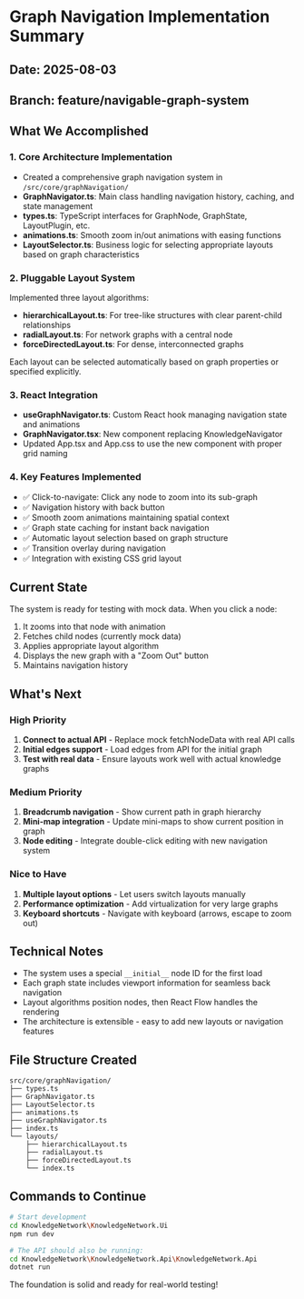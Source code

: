 # Graph Navigation Implementation Summary

## Date: 2025-08-03
## Branch: feature/navigable-graph-system

## What We Accomplished

### 1. Core Architecture Implementation
- Created a comprehensive graph navigation system in `/src/core/graphNavigation/`
- **GraphNavigator.ts**: Main class handling navigation history, caching, and state management
- **types.ts**: TypeScript interfaces for GraphNode, GraphState, LayoutPlugin, etc.
- **animations.ts**: Smooth zoom in/out animations with easing functions
- **LayoutSelector.ts**: Business logic for selecting appropriate layouts based on graph characteristics

### 2. Pluggable Layout System
Implemented three layout algorithms:
- **hierarchicalLayout.ts**: For tree-like structures with clear parent-child relationships
- **radialLayout.ts**: For network graphs with a central node
- **forceDirectedLayout.ts**: For dense, interconnected graphs

Each layout can be selected automatically based on graph properties or specified explicitly.

### 3. React Integration
- **useGraphNavigator.ts**: Custom React hook managing navigation state and animations
- **GraphNavigator.tsx**: New component replacing KnowledgeNavigator
- Updated App.tsx and App.css to use the new component with proper grid naming

### 4. Key Features Implemented
- ✅ Click-to-navigate: Click any node to zoom into its sub-graph
- ✅ Navigation history with back button
- ✅ Smooth zoom animations maintaining spatial context
- ✅ Graph state caching for instant back navigation
- ✅ Automatic layout selection based on graph structure
- ✅ Transition overlay during navigation
- ✅ Integration with existing CSS grid layout

## Current State

The system is ready for testing with mock data. When you click a node:
1. It zooms into that node with animation
2. Fetches child nodes (currently mock data)
3. Applies appropriate layout algorithm
4. Displays the new graph with a "Zoom Out" button
5. Maintains navigation history

## What's Next

### High Priority
1. **Connect to actual API** - Replace mock fetchNodeData with real API calls
2. **Initial edges support** - Load edges from API for the initial graph
3. **Test with real data** - Ensure layouts work well with actual knowledge graphs

### Medium Priority
1. **Breadcrumb navigation** - Show current path in graph hierarchy
2. **Mini-map integration** - Update mini-maps to show current position in graph
3. **Node editing** - Integrate double-click editing with new navigation system

### Nice to Have
1. **Multiple layout options** - Let users switch layouts manually
2. **Performance optimization** - Add virtualization for very large graphs
3. **Keyboard shortcuts** - Navigate with keyboard (arrows, escape to zoom out)

## Technical Notes

- The system uses a special `__initial__` node ID for the first load
- Each graph state includes viewport information for seamless back navigation
- Layout algorithms position nodes, then React Flow handles the rendering
- The architecture is extensible - easy to add new layouts or navigation features

## File Structure Created
```
src/core/graphNavigation/
├── types.ts
├── GraphNavigator.ts
├── LayoutSelector.ts
├── animations.ts
├── useGraphNavigator.ts
├── index.ts
└── layouts/
    ├── hierarchicalLayout.ts
    ├── radialLayout.ts
    ├── forceDirectedLayout.ts
    └── index.ts
```

## Commands to Continue
```bash
# Start development
cd KnowledgeNetwork\KnowledgeNetwork.Ui
npm run dev

# The API should also be running:
cd KnowledgeNetwork\KnowledgeNetwork.Api\KnowledgeNetwork.Api
dotnet run
```

The foundation is solid and ready for real-world testing!